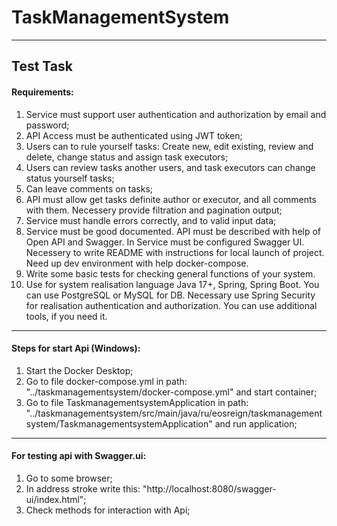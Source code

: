 # TaskManagementSystem
***

## Test Task

#### Requirements:

1) Service must support user authentication and authorization by email and password;
2) API Access must be authenticated using JWT token;
3) Users can to rule yourself tasks: Create new, edit existing, review and delete, change status and assign task executors;
4) Users can review tasks another users, and task executors can change status yourself tasks;
5) Сan leave comments on tasks;
6) API must allow get tasks definite author or executor, and all comments with them. Necessery provide filtration and pagination output;
7) Service must handle errors correctly, and to valid input data;
8) Service must be good documented. API must be described with help of Open API and Swagger. In Service must be configured Swagger UI. Necessery to write README with instructions for local launch of project. Need up dev environment with help docker-compose.
9) Write some basic tests for checking general functions of your system.
10) Use for system realisation language Java 17+, Spring, Spring Boot. You can use PostgreSQL or MySQL for DB. Necessary use Spring Security for realisation authentication and authorization. You can use additional tools, if you need it.


***

#### Steps for start Api (Windows):

1) Start the Docker Desktop;
2) Go to file docker-compose.yml in path: "../taskmanagementsystem/docker-compose.yml" and start container;
3) Go to file TaskmanagementsystemApplication in path: "../taskmanagementsystem/src/main/java/ru/eosreign/taskmanagementsystem/TaskmanagementsystemApplication" and run application;

***

#### For testing api with Swagger.ui: 

1) Go to some browser;
2) In address stroke write this: "http://localhost:8080/swagger-ui/index.html";
3) Check methods for interaction with Api;
